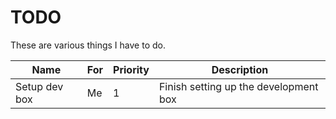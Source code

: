 # TODO
These are various things I have to do.

| Name                            | For                    | Priority | Description                                                                                                            |
|---------------------------------|------------------------|----------|------------------------------------------------------------------------------------------------------------------------|
| Setup dev box                   | Me                     | 1        | Finish setting up the development box                                                                                  |
